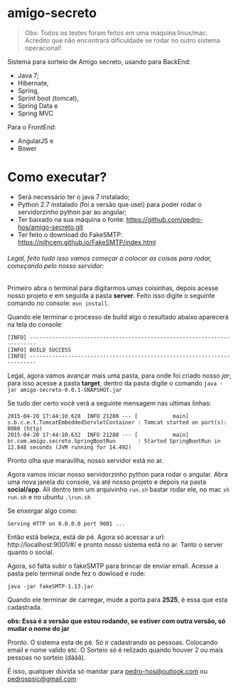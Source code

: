 # amigo-secreto

> Obs: Todos os testes foram feitos em uma máquina linux/mac. Acredito que não encontrará dificuldade se rodar no outro sistema operacional!

Sistema para sorteio de Amigo secreto, usando para BackEnd:

* Java 7;
* Hibernate, 
* Spring, 
* Sprint boot (tomcat), 
* Spring Data e 
* Spring MVC 

Para o FrontEnd:

* AngularJS e
* Bower

# Como executar?

* Será necessário ter o java 7 instalado;
* Python 2.7 instalado (foi a versão que usei) para poder rodar o servidorzinho python par ao angular;
* Ter baixado na sua máquina o fonte: https://github.com/pedro-hos/amigo-secreto.git
* Ter feito o download do FakeSMTP: https://nilhcem.github.io/FakeSMTP/index.html

###### Legal, feito tudo isso vamos começar a colocar as coisas para rodar, começando pelo nosso servidor:

Primeiro abra o terminal para digitarmos umas coisinhas, depois acesse nosso projeto e em seguida a pasta **server**. Feito isso digite o seguinte comando no console: ```mvn install```. 

Quando ele terminar o processo de build algo o resultado abaixo aparecerá na tela do console:

```
[INFO] ------------------------------------------------------------------------
[INFO] BUILD SUCCESS
[INFO] ------------------------------------------------------------------------
```
Legal, agora vamos avançar mais uma pasta, para onde foi criado nosso _jar_, para isso acesse a pasta **target**, dentro da pasta digite o comando ```java -jar amigo-secreto-0.0.1-SNAPSHOT.jar```

Se tudo der certo você verá a seguinte mensagem nas ultimas linhas:

```
2015-04-20 17:44:10.628  INFO 21280 --- [           main] s.b.c.e.t.TomcatEmbeddedServletContainer : Tomcat started on port(s): 8080 (http)
2015-04-20 17:44:10.632  INFO 21280 --- [           main] br.com.amigo.secreto.SpringBootRun       : Started SpringBootRun in 12.848 seconds (JVM running for 14.492)
```

Pronto olha que maravilha, nosso servidor está no ar.

Agora vamos iniciar nosso servidorzinho python para rodar o angular. Abra uma nova janela do console, vá até nosso projeto e depois na pasta **social/app**. Ali dentro tem um arquivinho ```run.sh``` bastar rodar ele, no mac ```sh run.sh``` e no ubuntu ```.\run.sh```

Se enxergar algo como:

```
Serving HTTP on 0.0.0.0 port 9001 ...

```

Então está beleza, está de pé. Agora só acessar a url: http://localhost:9001/#/ e pronto nosso sistema está no ar. Tanto o server quanto o social.

Agora, só falta subir o fakeSMTP para brincar de enviar email. Acesse a pasta pelo terminal onde fez o dowload e rode:

```
java -jar fakeSMTP-1.13.jar
```

Quando ele terminar de carregar, mude a porta para **2525**, é essa que esta cadastrada.

**obs: Essa é a versão que estou rodando, se estiver com outra versão, só mudar o nome do jar**

Pronto. O sistema esta de pé. Só ir cadastrando as pessoas. Colocando email e nome valido etc. O Sorteio só é relizado quando houver 2 ou mais pessoas no sorteio (dããã).

É isso, qualquer dúvida só mandar para pedro-hos@outlook.com ou pedrospsjc@gmail.com

